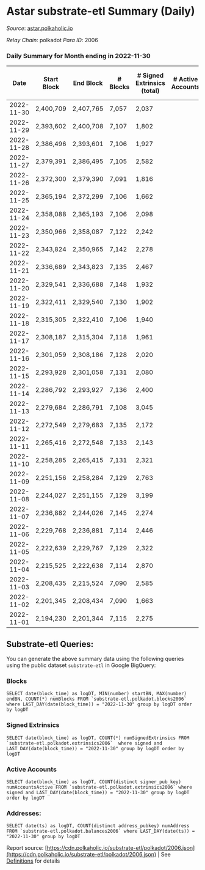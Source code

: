# Astar substrate-etl Summary (Daily)

_Source_: [astar.polkaholic.io](https://astar.polkaholic.io)

*Relay Chain*: polkadot
*Para ID*: 2006



### Daily Summary for Month ending in 2022-11-30


| Date | Start Block | End Block | # Blocks | # Signed Extrinsics (total) | # Active Accounts | # Passive | # New | # Addresses with Balances | # Events | # Transfers | # XCM Transfers In | # XCM Transfers Out |
| ---- | ----------- | --------- | -------- | --------------------------- | ----------------- | --------- | ----- | ------------------------- | -------- | ----------- | ------------------ | ------------------- |
| 2022-11-30 | 2,400,709 | 2,407,765 | 7,057  | 2,037 |  |  |  | 483,513 | 598,182 | 10,791 ($1,070,647.44) | 20 ($24,458.40) | 9 ($15,642.17) |
| 2022-11-29 | 2,393,602 | 2,400,708 | 7,107  | 1,802 |  |  |  | 483,027 | 587,301 | 10,110 ($1,385,790.97) | 17 ($3,901.94) | 18 ($4,180.12) |
| 2022-11-28 | 2,386,496 | 2,393,601 | 7,106  | 1,927 |  |  |  | 482,696 | 596,414 | 10,502 ($2,341,765.63) | 17 ($2,576.66) | 29 ($3,717.31) |
| 2022-11-27 | 2,379,391 | 2,386,495 | 7,105  | 2,582 |  |  |  | 482,323 | 598,511 | 11,413 ($1,515,609.12) | 38 ($5,388.05) | 19 ($2,973.60) |
| 2022-11-26 | 2,372,300 | 2,379,390 | 7,091  | 1,816 |  |  |  | 481,007 | 630,477 | 11,197 ($1,555,025.96) | 29 ($15,614.35) | 34 ($15,529.52) |
| 2022-11-25 | 2,365,194 | 2,372,299 | 7,106  | 1,662 |  |  |  | 480,901 | 478,498 | 9,752 ($1,043,631.90) | 15 ($3,057.71) | 22 ($8,934.94) |
| 2022-11-24 | 2,358,088 | 2,365,193 | 7,106  | 2,098 |  |  |  | 480,711 | 436,340 | 10,472 ($1,458,519.26) | 33 ($3,643.40) | 37 ($9,927.68) |
| 2022-11-23 | 2,350,966 | 2,358,087 | 7,122  | 2,242 |  |  |  | 480,369 | 457,201 | 11,942 ($2,084,145.44) | 53 ($12,848.80) | 36 ($7,753.02) |
| 2022-11-22 | 2,343,824 | 2,350,965 | 7,142  | 2,278 |  |  |  |  | 451,408 | 10,450 ($1,963,911.21) | 26 ($9,674.85) | 7 ($402.36) |
| 2022-11-21 | 2,336,689 | 2,343,823 | 7,135  | 2,467 |  |  |  | 480,036 | 490,292 | 13,713 ($2,436,255.14) | 54 ($29,030.02) | 28 ($10,230.04) |
| 2022-11-20 | 2,329,541 | 2,336,688 | 7,148  | 1,932 |  |  |  |  | 407,631 | 9,301 ($536,778.34) | 13 ($2,159.99) | 9 ($1,166.13) |
| 2022-11-19 | 2,322,411 | 2,329,540 | 7,130  | 1,902 |  |  |  |  | 409,942 | 9,160 ($590,337.19) | 16 ($3,174.57) | 19 ($3,150.89) |
| 2022-11-18 | 2,315,305 | 2,322,410 | 7,106  | 1,940 |  |  |  |  | 420,636 | 9,122 ($764,792.12) | 10 ($3,075.38) | 16 ($1,024.13) |
| 2022-11-17 | 2,308,187 | 2,315,304 | 7,118  | 1,961 |  |  |  |  | 412,560 | 9,292 ($3,840,421.62) | 25 ($3,774.62) | 19 ($7,205.53) |
| 2022-11-16 | 2,301,059 | 2,308,186 | 7,128  | 2,020 |  |  |  |  | 443,345 | 10,826 ($3,928,666.39) | 21 ($1,070.84) | 18 ($1,175.30) |
| 2022-11-15 | 2,293,928 | 2,301,058 | 7,131  | 2,080 |  |  |  | 478,765 | 468,798 | 11,055 ($4,386,533.29) | 31 ($7,480.88) | 18 ($4,888.21) |
| 2022-11-14 | 2,286,792 | 2,293,927 | 7,136  | 2,400 |  |  |  |  | 503,196 | 13,121 ($2,029,647.09) | 30 ($26,816.58) | 33 ($88,755.97) |
| 2022-11-13 | 2,279,684 | 2,286,791 | 7,108  | 3,045 |  |  |  |  | 512,690 | 13,401 ($3,472,216.22) | 42 ($12,118.01) | 25 ($16,943.59) |
| 2022-11-12 | 2,272,549 | 2,279,683 | 7,135  | 2,172 |  |  |  |  | 488,004 | 11,925 ($1,728,385.75) | 43 ($96,461.88) | 26 ($36,282.01) |
| 2022-11-11 | 2,265,416 | 2,272,548 | 7,133  | 2,143 |  |  |  | 476,681 | 527,075 | 13,284 ($4,190,752.28) | 41 ($31,678.37) | 30 ($38,341.10) |
| 2022-11-10 | 2,258,285 | 2,265,415 | 7,131  | 2,321 |  |  |  |  | 594,644 | 14,213 ($3,057,173.63) | 50 ($67,462.81) | 24 ($78,781.05) |
| 2022-11-09 | 2,251,156 | 2,258,284 | 7,129  | 2,763 |  |  |  |  | 667,813 | 16,872 ($7,824,680.21) | 46 ($28,458.24) | 58 ($90,612.64) |
| 2022-11-08 | 2,244,027 | 2,251,155 | 7,129  | 3,199 |  |  |  |  | 692,854 | 18,432 ($6,758,949.48) | 66 ($53,061.53) | 44 ($36,672.53) |
| 2022-11-07 | 2,236,882 | 2,244,026 | 7,145  | 2,274 |  |  |  |  | 560,554 | 12,794 ($2,572,671.47) | 26 ($8,258.58) | 26 ($36,006.44) |
| 2022-11-06 | 2,229,768 | 2,236,881 | 7,114  | 2,446 |  |  |  |  | 598,694 | 12,589 ($3,119,975.55) | 17 ($20,062.80) | 15 ($18,989.34) |
| 2022-11-05 | 2,222,639 | 2,229,767 | 7,129  | 2,322 |  |  |  |  | 550,531 | 12,022 ($2,472,091.66) | 15 ($11,954.61) | 18 ($8,031.48) |
| 2022-11-04 | 2,215,525 | 2,222,638 | 7,114  | 2,870 |  |  |  | 474,374 | 604,520 | 14,353 ($7,229,399.89) | 34 ($18,020.13) | 40 ($48,022.86) |
| 2022-11-03 | 2,208,435 | 2,215,524 | 7,090  | 2,585 |  |  |  | 474,063 | 565,288 | 13,392 ($2,970,850.15) | 77 ($50,512.18) | 36 ($36,259.18) |
| 2022-11-02 | 2,201,345 | 2,208,434 | 7,090  | 1,663 |  |  |  |  | 456,428 | 11,145 ($1,428,399.13) | 23 ($7,079.04) | 31 ($10,305.67) |
| 2022-11-01 | 2,194,230 | 2,201,344 | 7,115  | 2,275 |  |  |  | 473,518 | 478,677 | 12,394 ($3,048,364.56) | 22 ($21,780.11) | 37 ($25,801.03) |

## Substrate-etl Queries:
You can generate the above summary data using the following queries using the public dataset `substrate-etl` in Google BigQuery:


### Blocks
```
SELECT date(block_time) as logDT, MIN(number) startBN, MAX(number) endBN, COUNT(*) numBlocks FROM `substrate-etl.polkadot.blocks2006`  where LAST_DAY(date(block_time)) = "2022-11-30" group by logDT order by logDT
```


### Signed Extrinsics
```
SELECT date(block_time) as logDT, COUNT(*) numSignedExtrinsics FROM `substrate-etl.polkadot.extrinsics2006`  where signed and LAST_DAY(date(block_time)) = "2022-11-30" group by logDT order by logDT
```


### Active Accounts
```
SELECT date(block_time) as logDT, COUNT(distinct signer_pub_key) numAccountsActive FROM `substrate-etl.polkadot.extrinsics2006` where signed and LAST_DAY(date(block_time)) = "2022-11-30" group by logDT order by logDT
```


### Addresses:
```
SELECT date(ts) as logDT, COUNT(distinct address_pubkey) numAddress FROM `substrate-etl.polkadot.balances2006` where LAST_DAY(date(ts)) = "2022-11-30" group by logDT
```



Report source: [https://cdn.polkaholic.io/substrate-etl/polkadot/2006.json](https://cdn.polkaholic.io/substrate-etl/polkadot/2006.json) | See [Definitions](/DEFINITIONS.md) for details
